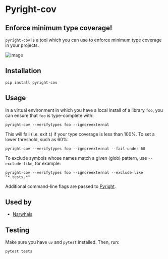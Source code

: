 # Pyright-cov

## Enforce minimum type coverage!

`pyright-cov` is a tool which you can use to enforce minimum type coverage in your projects.

![image](https://github.com/user-attachments/assets/03977f7d-ee29-45f1-b8a9-306ec539f8cf)

## Installation

```console
pip install pyright-cov
```

## Usage

In a virtual environment in which you have a local install of a library `foo`, you can
ensure that `foo` is type-complete with:

```
pyright-cov --verifytypes foo --ignoreexternal
```

This will fail (i.e. exit `1`) if your type coverage is less than 100%. To set a lower
threshold, such as 60%:

```
pyright-cov --verifytypes foo --ignoreexternal --fail-under 60
```

To exclude symbols whose names match a given (glob) pattern, use `--exclude-like`, for example:

```
pyright-cov --verifytypes foo --ignoreexternal --exclude-like "*.tests.*"
```

Additional command-line flags are passed to [Pyright](https://github.com/microsoft/pyright).

## Used by

- [Narwhals](https://github.com/narwhals-dev/narwhals)

## Testing

Make sure you have `uv` and `pytest` installed. Then, run:

```
pytest tests
```

